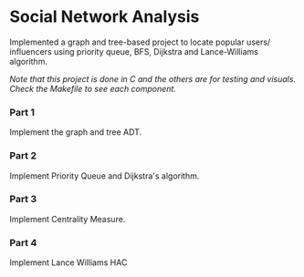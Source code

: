 # Social Network Analysis

Implemented a graph and tree-based project to locate popular users/ influencers using priority queue, BFS, Dijkstra and Lance-Williams algorithm.

*Note that this project is done in  C and the others are for testing and visuals. Check the Makefile to see each component.* 

### Part 1 
Implement the graph and tree ADT.

### Part 2 
Implement Priority Queue and Dijkstra's algorithm.

### Part 3 
Implement Centrality Measure. 

### Part 4
Implement Lance Williams HAC